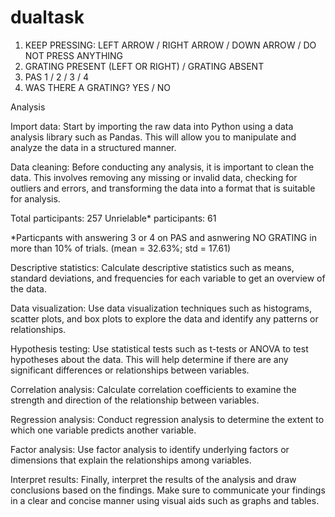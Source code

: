 # dualtask

1. KEEP PRESSING: LEFT ARROW / RIGHT ARROW / DOWN ARROW / DO NOT PRESS ANYTHING
2. GRATING PRESENT (LEFT OR RIGHT) / GRATING ABSENT
3. PAS 1 / 2 / 3 / 4
4. WAS THERE A GRATING? YES / NO


Analysis

Import data: Start by importing the raw data into Python using a data analysis library such as Pandas. This will allow you to manipulate and analyze the data in a structured manner.

Data cleaning: Before conducting any analysis, it is important to clean the data. This involves removing any missing or invalid data, checking for outliers and errors, and transforming the data into a format that is suitable for analysis.

Total participants: 257
Unrielable* participants: 61

*Particpants with answering 3 or 4 on PAS and asnwering NO GRATING in more than 10% of trials. (mean = 32.63%; std = 17.61)


Descriptive statistics: Calculate descriptive statistics such as means, standard deviations, and frequencies for each variable to get an overview of the data.

Data visualization: Use data visualization techniques such as histograms, scatter plots, and box plots to explore the data and identify any patterns or relationships.

Hypothesis testing: Use statistical tests such as t-tests or ANOVA to test hypotheses about the data. This will help determine if there are any significant differences or relationships between variables.

Correlation analysis: Calculate correlation coefficients to examine the strength and direction of the relationship between variables.

Regression analysis: Conduct regression analysis to determine the extent to which one variable predicts another variable.

Factor analysis: Use factor analysis to identify underlying factors or dimensions that explain the relationships among variables.

Interpret results: Finally, interpret the results of the analysis and draw conclusions based on the findings. Make sure to communicate your findings in a clear and concise manner using visual aids such as graphs and tables.
